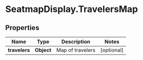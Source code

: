 # SeatmapDisplay.TravelersMap

## Properties

Name | Type | Description | Notes
------------ | ------------- | ------------- | -------------
**travelers** | **Object** | Map of travelers | [optional] 


